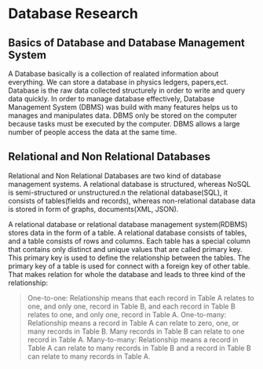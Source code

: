 # Database Research

## Basics of Database and Database Management System

A Database basically is a collection of realated information about everything. We can store a database in physics ledgers, papers,ect. Database is the raw data collected structurely in order to write and query data quickly.
In order to manage database effectively, Database Management System (DBMS) was build with many features helps us to manages and manipulates  data. DBMS only be stored on the computer because tasks must be executed by the computer. DBMS allows a large number of people access the data at the same time.

## Relational and Non Relational Databases

Relational and Non Relational Databases are two kind of database management systems. A relational database is structured, whereas NoSQL is semi-structured or unstructured.n the relational database(SQL), it consists of tables(fields and records), whereas non-relational database data is stored in form of graphs, documents(XML, JSON).

A relational database or relational database management system(RDBMS) stores data in the form of a table. A relational database consists of tables, and a table consists of rows and columns. Each table has a special column that contains only distinct and unique values that are called primary key. This primary key is used to define the relationship between the tables. The primary key of a table is used for connect with a foreign key of other table. That makes relation for whole the database and leads to three kind of the relationship: 
> One-to-one: Relationship means that each record in Table A relates to one, and only one, record in Table B, and each record in Table B relates to one, and only one, record in Table A.
> One-to-many: Relationship means a record in Table A can relate to zero, one, or many records in Table B. Many records in Table B can relate to one record in Table A.
> Many-to-many: Relationship means a record in Table A can relate to many records in Table B and a record in Table B can relate to many records in Table A.


